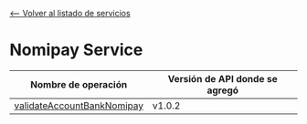 [<-- Volver al listado de servicios](./../../index.md)

# Nomipay Service

|Nombre de operación|Versión de API donde se agregó|
|-|-|
|[validateAccountBankNomipay](./operations/validateAccountBankNomipay/index.md)|v1.0.2|